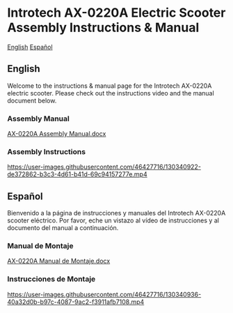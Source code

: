 # Introtech AX-0220A Electric Scooter Assembly Instructions & Manual

[English](##-english)
[Español](##-español)

## English

Welcome to the instructions & manual page for the Introtech AX-0220A electric scooter. Please check out the instructions video and the manual document below.

### Assembly Manual

[AX-0220A Assembly Manual.docx](https://github.com/chen-siyuan/introtech-scooter/files/7026526/AX-0220A.Assembly.Manual.docx)

### Assembly Instructions

https://user-images.githubusercontent.com/46427716/130340922-de372862-b3c3-4d61-b41d-69c94157277e.mp4

## Español

Bienvenido a la página de instrucciones y manuales del Introtech AX-0220A scooter eléctrico. Por favor, eche un vistazo al vídeo de instrucciones y al documento del manual a continuación.

### Manual de Montaje

[AX-0220A Manual de Montaje.docx](https://github.com/chen-siyuan/introtech-scooter/files/7026527/AX-0220A.Manual.de.Montaje.docx)

### Instrucciones de Montaje

https://user-images.githubusercontent.com/46427716/130340936-40a32d0b-b97c-4087-9ac2-f3911afb7108.mp4

